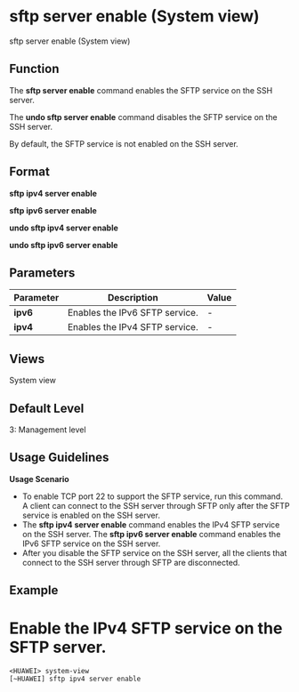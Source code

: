 sftp server enable (System view)
================================

sftp server enable (System view)

Function
--------



The **sftp server enable** command enables the SFTP service on the SSH server.

The **undo sftp server enable** command disables the SFTP service on the SSH server.



By default, the SFTP service is not enabled on the SSH server.


Format
------

**sftp ipv4 server enable**

**sftp ipv6 server enable**

**undo sftp ipv4 server enable**

**undo sftp ipv6 server enable**


Parameters
----------

| Parameter | Description | Value |
| --- | --- | --- |
| **ipv6** | Enables the IPv6 SFTP service. | - |
| **ipv4** | Enables the IPv4 SFTP service. | - |



Views
-----

System view


Default Level
-------------

3: Management level


Usage Guidelines
----------------

**Usage Scenario**

* To enable TCP port 22 to support the SFTP service, run this command. A client can connect to the SSH server through SFTP only after the SFTP service is enabled on the SSH server.
* The **sftp ipv4 server enable** command enables the IPv4 SFTP service on the SSH server. The **sftp ipv6 server enable** command enables the IPv6 SFTP service on the SSH server.
* After you disable the SFTP service on the SSH server, all the clients that connect to the SSH server through SFTP are disconnected.


Example
-------

# Enable the IPv4 SFTP service on the SFTP server.
```
<HUAWEI> system-view
[~HUAWEI] sftp ipv4 server enable

```